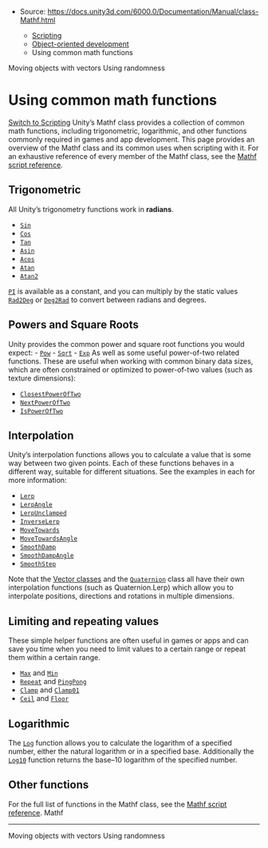 * Source: https://docs.unity3d.com/6000.0/Documentation/Manual/class-Mathf.html

  * [Scripting](https://docs.unity3d.com/6000.0/Documentation/Manual/scripting.html)
  * [Object-oriented development](https://docs.unity3d.com/6000.0/Documentation/Manual/object-oriented-development.html)
  * Using common math functions


[](https://docs.unity3d.com/6000.0/Documentation/Manual/scripting-vectors.html)
Moving objects with vectors
[](https://docs.unity3d.com/6000.0/Documentation/Manual/class-random.html)
Using randomness
# Using common math functions
[Switch to Scripting](https://docs.unity3d.com/6000.0/Documentation/ScriptReference/Mathf.html "Go to Mathf page in the Scripting Reference")
Unity’s Mathf class provides a collection of common math functions, including trigonometric, logarithmic, and other functions commonly required in games and app development.
This page provides an overview of the Mathf class and its common uses when scripting with it. For an exhaustive reference of every member of the Mathf class, see the [Mathf script reference](https://docs.unity3d.com/6000.0/Documentation/ScriptReference/Mathf.html).
## Trigonometric
All Unity’s trigonometry functions work in **radians**. 
  * [`Sin`](https://docs.unity3d.com/6000.0/Documentation/ScriptReference/Mathf.Sin.html)
  * [`Cos`](https://docs.unity3d.com/6000.0/Documentation/ScriptReference/Mathf.Cos.html)
  * [`Tan`](https://docs.unity3d.com/6000.0/Documentation/ScriptReference/Mathf.Tan.html)
  * [`Asin`](https://docs.unity3d.com/6000.0/Documentation/ScriptReference/Mathf.Asin.html)
  * [`Acos`](https://docs.unity3d.com/6000.0/Documentation/ScriptReference/Mathf.Acos.html)
  * [`Atan`](https://docs.unity3d.com/6000.0/Documentation/ScriptReference/Mathf.Atan.html)
  * [`Atan2`](https://docs.unity3d.com/6000.0/Documentation/ScriptReference/Mathf.Atan2.html)


[`PI`](https://docs.unity3d.com/6000.0/Documentation/ScriptReference/Mathf.PI.html) is available as a constant, and you can multiply by the static values [`Rad2Deg`](https://docs.unity3d.com/6000.0/Documentation/ScriptReference/Mathf.Rad2Deg.html) or [`Deg2Rad`](https://docs.unity3d.com/6000.0/Documentation/ScriptReference/Mathf.Deg2Rad.html) to convert between radians and degrees.
## Powers and Square Roots
Unity provides the common power and square root functions you would expect: - [`Pow`](https://docs.unity3d.com/6000.0/Documentation/ScriptReference/Mathf.Pow.html) - [`Sqrt`](https://docs.unity3d.com/6000.0/Documentation/ScriptReference/Mathf.Sqrt.html) - [`Exp`](https://docs.unity3d.com/6000.0/Documentation/ScriptReference/Mathf.Exp.html)
As well as some useful power-of-two related functions. These are useful when working with common binary data sizes, which are often constrained or optimized to power-of-two values (such as texture dimensions):
  * [`ClosestPowerOfTwo`](https://docs.unity3d.com/6000.0/Documentation/ScriptReference/Mathf.ClosestPowerOfTwo.html)
  * [`NextPowerOfTwo`](https://docs.unity3d.com/6000.0/Documentation/ScriptReference/Mathf.NextPowerOfTwo.html)
  * [`IsPowerOfTwo`](https://docs.unity3d.com/6000.0/Documentation/ScriptReference/Mathf.IsPowerOfTwo.html)


## Interpolation
Unity’s interpolation functions allows you to calculate a value that is some way between two given points. Each of these functions behaves in a different way, suitable for different situations. See the examples in each for more information:
  * [`Lerp`](https://docs.unity3d.com/6000.0/Documentation/ScriptReference/Mathf.Lerp.html)
  * [`LerpAngle`](https://docs.unity3d.com/6000.0/Documentation/ScriptReference/Mathf.LerpAngle.html)
  * [`LerpUnclamped`](https://docs.unity3d.com/6000.0/Documentation/ScriptReference/Mathf.LerpUnclamped.html)
  * [`InverseLerp`](https://docs.unity3d.com/6000.0/Documentation/ScriptReference/Mathf.InverseLerp.html)
  * [`MoveTowards`](https://docs.unity3d.com/6000.0/Documentation/ScriptReference/Mathf.MoveTowards.html)
  * [`MoveTowardsAngle`](https://docs.unity3d.com/6000.0/Documentation/ScriptReference/Mathf.MoveTowardsAngle.html)
  * [`SmoothDamp`](https://docs.unity3d.com/6000.0/Documentation/ScriptReference/Mathf.SmoothDamp.html)
  * [`SmoothDampAngle`](https://docs.unity3d.com/6000.0/Documentation/ScriptReference/Mathf.SmoothDampAngle.html)
  * [`SmoothStep`](https://docs.unity3d.com/6000.0/Documentation/ScriptReference/Mathf.SmoothStep.html)


Note that the [Vector classes](https://docs.unity3d.com/6000.0/Documentation/Manual/scripting-vectors.html) and the [`Quaternion`](https://docs.unity3d.com/6000.0/Documentation/Manual/class-Quaternion.html) class all have their own interpolation functions (such as Quaternion.Lerp) which allow you to interpolate positions, directions and rotations in multiple dimensions.
## Limiting and repeating values
These simple helper functions are often useful in games or apps and can save you time when you need to limit values to a certain range or repeat them within a certain range.
  * [`Max`](https://docs.unity3d.com/6000.0/Documentation/ScriptReference/Mathf.Max.html) and [`Min`](https://docs.unity3d.com/6000.0/Documentation/ScriptReference/Mathf.Min.html)
  * [`Repeat`](https://docs.unity3d.com/6000.0/Documentation/ScriptReference/Mathf.Repeat.html) and [`PingPong`](https://docs.unity3d.com/6000.0/Documentation/ScriptReference/Mathf.PingPong.html)
  * [`Clamp`](https://docs.unity3d.com/6000.0/Documentation/ScriptReference/Mathf.Clamp.html) and [`Clamp01`](https://docs.unity3d.com/6000.0/Documentation/ScriptReference/Mathf.Clamp01.html)
  * [`Ceil`](https://docs.unity3d.com/6000.0/Documentation/ScriptReference/Mathf.Ceil.html) and [`Floor`](https://docs.unity3d.com/6000.0/Documentation/ScriptReference/Mathf.Floor.html)


## Logarithmic
The [`Log`](https://docs.unity3d.com/6000.0/Documentation/ScriptReference/Mathf.Log.html) function allows you to calculate the logarithm of a specified number, either the natural logarithm or in a specified base. Additionally the [`Log10`](https://docs.unity3d.com/6000.0/Documentation/ScriptReference/Mathf.Log10.html) function returns the base–10 logarithm of the specified number.
## Other functions
For the full list of functions in the Mathf class, see the [Mathf script reference](https://docs.unity3d.com/6000.0/Documentation/ScriptReference/Mathf.html).
Mathf
* * *
[](https://docs.unity3d.com/6000.0/Documentation/Manual/scripting-vectors.html)
Moving objects with vectors
[](https://docs.unity3d.com/6000.0/Documentation/Manual/class-random.html)
Using randomness
